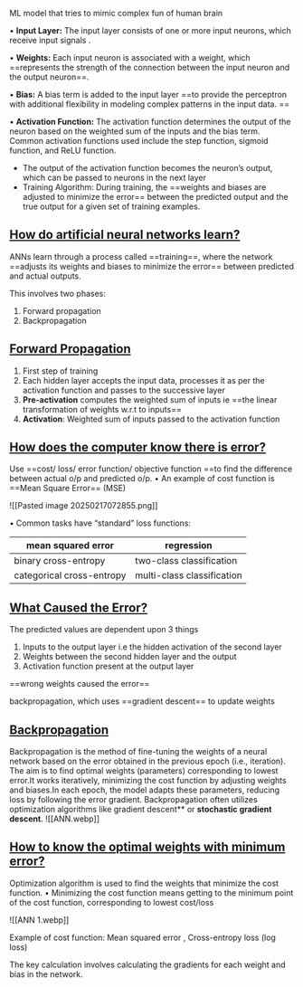 ML model that tries to mimic complex fun of human brain

• **Input Layer:** The input layer consists of one or more input neurons, which receive input signals . 

• **Weights:** Each input neuron is associated with a weight, which ==represents the strength of the connection between the input neuron and the output neuron==. 

• **Bias:** A bias term is added to the input layer ==to provide the perceptron with additional flexibility in modeling complex patterns in the input data. ==

• **Activation Function:** The activation function determines the output of the neuron based on the weighted sum of the inputs and the bias term. Common activation functions used include the step function, sigmoid function, and ReLU function.

- The output of the activation function becomes the neuron’s output, which can be passed to neurons in the next layer
- Training Algorithm: During training, the ==weights and biases are adjusted to minimize the error== between the predicted output and the true output for a given set of training examples.

## <u>How do artificial neural networks learn?</u>

ANNs learn through a process called ==training==, where the network ==adjusts its weights and biases to minimize the error== between predicted and actual outputs.

This involves two phases: 
1. Forward propagation  
2. Backpropagation

## <u>Forward Propagation</u>

1. First step of training
2. Each hidden layer accepts the input data, processes it as per the activation function and passes to the successive layer
3. **Pre-activation**  computes the weighted sum of inputs  ie ==the linear transformation of weights w.r.t to inputs==
4. **Activation**: Weighted sum of inputs  passed to the activation function

## <u>How does the computer know there is error?</u>

Use ==cost/ loss/ error function/  objective function ==to find the difference between actual o/p and predicted o/p. 
• An example of cost function is ==Mean Square Error== (MSE)

![[Pasted image 20250217072855.png]]

• Common tasks have “standard” loss functions: 

| mean squared error        | regression                 |
| ------------------------- | -------------------------- |
| binary cross-entropy      | two-class classification   |
| categorical cross-entropy | multi-class classification |
## <u>What Caused the Error?</u>

The predicted values are dependent upon 3 things
1. Inputs to the output layer i.e the hidden activation of the second layer
2. Weights between the second hidden layer and the output
3. Activation function present at the output layer

==wrong weights caused the error==

backpropagation, which uses ==gradient descent== to update weights


## <u>Backpropagation</u>

 Backpropagation  is the method of fine-tuning the weights of a neural network based on the error obtained in the previous epoch (i.e., iteration).
 The aim is to find optimal weights (parameters) corresponding to lowest error.It works iteratively, minimizing the cost function by adjusting weights and biases.In each epoch, the model adapts these parameters, reducing loss by following the error gradient. Backpropagation often utilizes optimization algorithms like gradient descent** or **stochastic gradient descent**.
![[ANN.webp]]

## <u>How to know the optimal weights with minimum error?</u>

Optimization algorithm is used to find the weights that minimize the cost function. • Minimizing the cost function means getting to the minimum point of the cost function, corresponding to lowest cost/loss

![[ANN 1.webp]]



Example of cost function: Mean squared error , Cross-entropy loss (log loss)

 The key calculation involves calculating the gradients for each weight and bias in the network.

